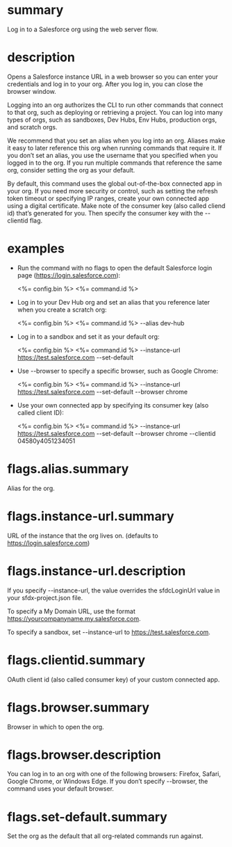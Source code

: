 # summary

Log in to a Salesforce org using the web server flow.

# description 

Opens a Salesforce instance URL in a web browser so you can enter your credentials and log in to your org. After you log in, you can close the browser window.

Logging into an org authorizes the CLI to run other commands that connect to that org, such as deploying or retrieving a project. You can log into many types of orgs, such as sandboxes, Dev Hubs, Env Hubs, production orgs, and scratch orgs.
  
We recommend that you set an alias when you log into an org. Aliases make it easy to later reference this org when running commands that require it. If you don’t set an alias, you use the username that you specified when you logged in to the org. If you run multiple commands that reference the same org, consider setting the org as your default.

By default, this command uses the global out-of-the-box connected app in your org. If you need more security or control, such as setting the refresh token timeout or specifying IP ranges, create your own connected app using a digital certificate. Make note of the consumer key (also called cliend id) that’s generated for you. Then specify the consumer key with the --clientid flag.

# examples

- Run the command with no flags to open the default Salesforce login page (https://login.salesforce.com):

  <%= config.bin %> <%= command.id %>

- Log in to your Dev Hub org and set an alias that you reference later when you create a scratch org:

  <%= config.bin %> <%= command.id %> --alias dev-hub

- Log in to a sandbox and set it as your default org:

  <%= config.bin %> <%= command.id %> --instance-url https://test.salesforce.com --set-default

- Use --browser to specify a specific browser, such as Google Chrome:

  <%= config.bin %> <%= command.id %> --instance-url https://test.salesforce.com --set-default --browser chrome

- Use your own connected app by specifying its consumer key (also called client ID):

  <%= config.bin %> <%= command.id %> --instance-url https://test.salesforce.com --set-default --browser chrome --clientid 04580y4051234051

# flags.alias.summary 

Alias for the org.

# flags.instance-url.summary

URL of the instance that the org lives on. (defaults to https://login.salesforce.com)

# flags.instance-url.description

If you specify --instance-url, the value overrides the sfdcLoginUrl value in your sfdx-project.json file.

To specify a My Domain URL, use the format https://yourcompanyname.my.salesforce.com.

To specify a sandbox, set --instance-url to https://test.salesforce.com.

# flags.clientid.summary

OAuth client id (also called consumer key) of your custom connected app.

# flags.browser.summary

Browser in which to open the org.

# flags.browser.description

You can log in to an org with one of the following browsers: Firefox, Safari, Google Chrome, or Windows Edge. If you don’t specify --browser, the command uses your default browser.

# flags.set-default.summary

Set the org as the default that all org-related commands run against.

